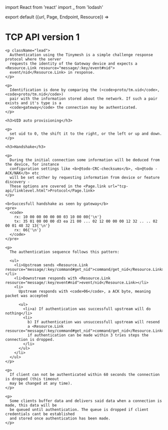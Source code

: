 import React from 'react'
import _ from 'lodash'

export default ({url, Page, Endpoint, Resource}) =>
  <Page url={url} name="Authentication">
    <h1>TCP API version 1</h1>

    <p className="lead">
      Authentication using the Tinymesh is a simple challenge response protocol where the server
      requests the identity of the Gateway device and expects a <Resource.Link resource="message/:key/event#nid">
      event/nid</Resource.Link> in response.
    </p>

    <p>
      Identification is done by comparing the (<code>proto/tm.uid</code>, <code>proto/tm.nid</code>)
      pair with the information stored about the network. If such a pair exists and it's type is a
      <code>gateway</code> the connection may be authenticated.
    </p>

    <h3>UID auto provisioning</h3>

    <p>
      set uid to 0, the shift it to the right, or the left or up and down.
    </p>

    <h3>Handshake</h3>

    <p>
      During the initial connection some information will be deduced from the device, for instance
      configuration settings like <b>@todo-CRC-checksums</b>, <b>@todo - ACK/NAK</b> etc
      will be set either by requesting information from device or feature discovery -
      These options are covered in the <Page.link url="tcp-api/linklevel.html">Protocol</Page.link>
    </p>

    <b>Succesfull handshake as seen by gateway</b>
    <pre>
      <code>
        rx: 10 00 00 00 00 00 03 10 00 00{'\n'}
        tx: 35 01 00 00 00 d3 ea 21 00 ... 02 12 00 00 00 12 32 .. .. 02 00 01 48 32 13{'\n'}
        rx: 06{'\n'}
      </code>
    </pre>

    <p>
      The authentication sequence follows this pattern:

      <ul>
        <li>Upstream sends <Resource.Link resource="message/:key/command#get_nid">command/get_nid</Resource.Link></li>
        <li>Downstream responds with <Resource.Link resource="message/:key/event#nid">event/nid</Resource.Link></li>
        <li>
          Upstream responds with <code>06</code>, a ACK byte, meaning packet was accepted

          <ul>
            <li>a) If authentication was successfull upstream will do nothing</li>
            <li>
              b) If authentication was unsuccessfull upstream will resend
              a <Resource.Link resource="message/:key/command#get_nid">command/get_nid</Resource.Link>,
              if authentication can be made within 3 tries steps the connection is dropped.
            </li>
          </ul>
        </li>
      </ul>
    </p>

    <p>
      If client can not be authenticated within 60 seconds the connection is dropped (this timeout
      may be changed at any time).
    </p>

    <p>
      Some clients buffer data and delivers said data when a connection is made, this data will be
      be queued until authentication. The queue is dropped if client credentials cant be established
      and stored once authentication has been made.
    </p>
  </Page>

